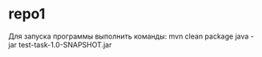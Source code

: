 # repo1
Для запуска программы выполнить команды:
mvn clean package
java -jar test-task-1.0-SNAPSHOT.jar
